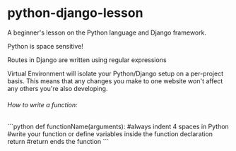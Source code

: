 # python-django-lesson
A beginner's lesson on the Python language and Django framework.

Python is space sensitive!

Routes in Django are written using regular expressions

Virtual Environment will isolate your Python/Django setup on a per-project basis. This means that any changes you make to one website won't affect any others you're also developing.

<h6>How to write a function:</h6>
```python
def functionName(arguments):
    #always indent 4 spaces in Python
    #write your function or define variables inside the function declaration
    return  #return ends the function
```
